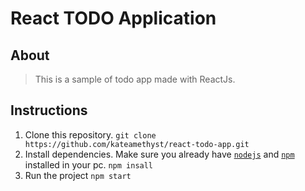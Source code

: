 # React TODO Application

## About
> This is a sample of todo app made with ReactJs.

## Instructions
1. Clone this repository. 
```git clone https://github.com/kateamethyst/react-todo-app.git```
2. Install dependencies. Make sure you already have [`nodejs`](https://nodejs.org/en/) and [`npm`](https://www.npmjs.com/) installed in your pc.
```npm insall```
3. Run the project
```npm start```


